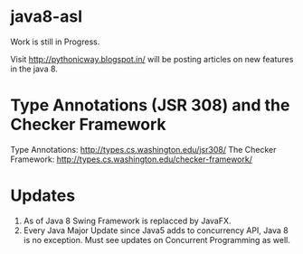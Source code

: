 java8-asl
=========

Work is still in Progress.

Visit http://pythonicway.blogspot.in/ will be posting articles on new features in the java 8.


Type Annotations (JSR 308) and the Checker Framework
=====================================================

Type Annotations: http://types.cs.washington.edu/jsr308/
The Checker Framework: http://types.cs.washington.edu/checker-framework/


Updates
========

1. As of Java 8 Swing Framework is replacced by JavaFX.
2. Every Java Major Update since Java5 adds to concurrency API, Java 8 is no exception. Must see updates on Concurrent Programming as well.
